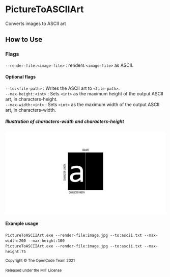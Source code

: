 # PictureToASCIIArt

Converts images to ASCII art

## How to Use

### Flags

`--render-file:<image-file>` : renders `<image-file>` as ASCII.

#### Optional flags

`--to:<file-path>` : Writes the ASCII art to `<file-path>`.  
`--max-height:<int>` : Sets `<int>` as the maximum height of the output ASCII art, in characters-height.  
`--max-width:<int>` : Sets `<int>` as the maximum width of the output ASCII art, in characters-width.

##### Illustration of characters-width and characters-height

![Illustration](images/illustration-of-char-width-and-length.png)

#### Example usage

`PictureToASCIIArt.exe --render-file:image.jpg --to:ascii.txt --max-width:200 --max-height:100`  
`PictureToASCIIArt.exe --render-file:image.jpg --to:ascii.txt --max-height:75`

<sup>
Copyright © The OpenCode Team 2021

Released under the MIT License
</sup>
